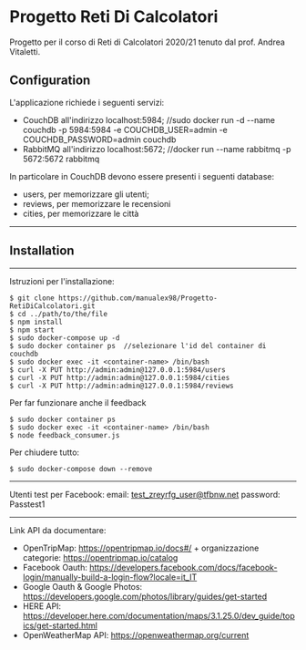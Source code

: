 # Progetto Reti Di Calcolatori
Progetto per il corso di Reti di Calcolatori 2020/21 tenuto dal prof. Andrea Vitaletti.

## Configuration
L'applicazione richiede i seguenti servizi:
* CouchDB all'indirizzo localhost:5984;   //sudo docker run -d --name couchdb -p 5984:5984 -e COUCHDB_USER=admin -e COUCHDB_PASSWORD=admin couchdb
* RabbitMQ all'indirizzo localhost:5672;  //docker run --name rabbitmq -p 5672:5672 rabbitmq

In particolare in CouchDB devono essere presenti i seguenti database:
* users, per memorizzare gli utenti;
* reviews, per memorizzare le recensioni
* cities, per memorizzare le città


-----------------

## Installation
***
Istruzioni per l'installazione:
```
$ git clone https://github.com/manualex98/Progetto-RetiDiCalcolatori.git
$ cd ../path/to/the/file
$ npm install
$ npm start
$ sudo docker-compose up -d
$ sudo docker container ps  //selezionare l'id del container di couchdb
$ sudo docker exec -it <container-name> /bin/bash
$ curl -X PUT http://admin:admin@127.0.0.1:5984/users
$ curl -X PUT http://admin:admin@127.0.0.1:5984/cities
$ curl -X PUT http://admin:admin@127.0.0.1:5984/reviews

```
Per far funzionare anche il feedback
```
$ sudo docker container ps 
$ sudo docker exec -it <container-name> /bin/bash
$ node feedback_consumer.js
```
Per chiudere tutto:
```
$ sudo docker-compose down --remove 
```



-----------------


Utenti test per Facebook:
email: 	test_zreyrfg_user@tfbnw.net
password: Passtest1

-----------------


Link API da documentare:
- OpenTripMap:  https://opentripmap.io/docs#/ + organizzazione categorie: https://opentripmap.io/catalog
- Facebook Oauth: https://developers.facebook.com/docs/facebook-login/manually-build-a-login-flow?locale=it_IT
- Google Oauth & Google Photos: https://developers.google.com/photos/library/guides/get-started
- HERE API: https://developer.here.com/documentation/maps/3.1.25.0/dev_guide/topics/get-started.html
- OpenWeatherMap API: https://openweathermap.org/current
